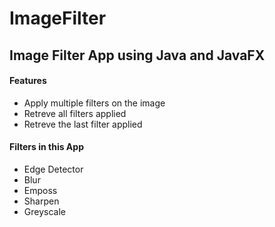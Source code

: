 # ImageFilter
<h2>Image Filter App using Java and JavaFX</h2>
<h4>Features</h4>
<ul>
  <li>Apply multiple filters on the image</li>
  <li>Retreve all filters applied</li>
  <li>Retreve the last filter applied</li>
</ul>

<h4>Filters in this App</h4>
<ul>
  <li>Edge Detector</li>
  <li>Blur</li>
  <li>Emposs</li>
  <li>Sharpen</li>
  <li>Greyscale</li>
</ul>
